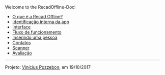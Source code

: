 Welcome to the RecadOffline-Doc!

- [O que é a Recad Offline?](https://github.com/BRAConsultoria/RecadOffline-Doc/wiki/Sobre-a-app#o-que-%C3%A9-a-recad-offline)
- [Identificação interna da app](https://github.com/BRAConsultoria/RecadOffline-Doc/wiki/Sobre-a-app#identifica%C3%A7%C3%A3o-interna-da-app)
- [Interface](https://github.com/BRAConsultoria/RecadOffline-Doc/wiki/Sobre-a-app#interface)
- [Fluxo de funcionamento](https://github.com/BRAConsultoria/RecadOffline-Doc/wiki/Sobre-a-app#fluxo-de-funcionamento)
- [Inserindo uma pessoa](https://github.com/BRAConsultoria/RecadOffline-Doc/wiki/Sobre-a-app#inserindo-uma-pessoa)
- [Contatos](https://github.com/BRAConsultoria/RecadOffline-Doc/wiki/Sobre-a-app#contatos)
- [Scanner](https://github.com/BRAConsultoria/RecadOffline-Doc/wiki/Sobre-a-app#scanner)
- [Avaliação](https://github.com/BRAConsultoria/RecadOffline-Doc/wiki/Sobre-a-app#avalia%C3%A7%C3%A3o)


***
Projeto: [Vinícius Pozzebon](https://github.com/vpozzebon), em 19/10/2017
